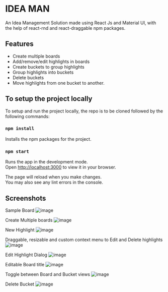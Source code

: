 # IDEA MAN

An Idea Management Solution made using React Js and Material UI, with the help of react-rnd and react-draggable npm packages.

## Features

- Create multiple boards
- Add/remove/edit highlights in boards
- Create buckets to group highlights
- Group highlights into buckets
- Delete buckets
- Move highlights from one bucket to another.

## To setup the project locally

To setup and run the project locally, the repo is to be cloned followed by the following commands:

### `npm install`

Installs the npm packages for the project.

### `npm start`

Runs the app in the development mode.\
Open [http://localhost:3000](http://localhost:3000) to view it in your browser.

The page will reload when you make changes.\
You may also see any lint errors in the console.

## Screenshots

Sample Board
![image](https://user-images.githubusercontent.com/59505795/149531662-9a1d3a6a-ac0d-48a4-bdaf-61837ad3b415.png)

Create Multiple boards
![image](https://user-images.githubusercontent.com/59505795/149530142-06570e1c-167a-4235-be56-7296971af870.png)

New Highlight
![image](https://user-images.githubusercontent.com/59505795/149530277-fcccae1b-80cb-41c9-bd1b-7a5523d887cf.png)

Draggable, resizable and custom context menu to Edit and Delete highlights
![image](https://user-images.githubusercontent.com/59505795/149530343-04228c8d-f2b0-4135-a1d5-d6a013aa13ba.png)

Edit Highlight Dialog
![image](https://user-images.githubusercontent.com/59505795/149530548-68d040cc-9f58-455d-9f38-9293f1103ee8.png)

Editable Board title
![image](https://user-images.githubusercontent.com/59505795/149530660-62c4e038-878b-4b33-a060-93ce5dd35fcc.png)

Toggle between Board and Bucket views
![image](https://user-images.githubusercontent.com/59505795/149531555-d7e9317b-dd35-408d-8e2f-7612170a9bf9.png)

Delete Bucket
![image](https://user-images.githubusercontent.com/59505795/149531929-add7b696-9eaa-44e6-a509-60a80c1ec6e6.png)




